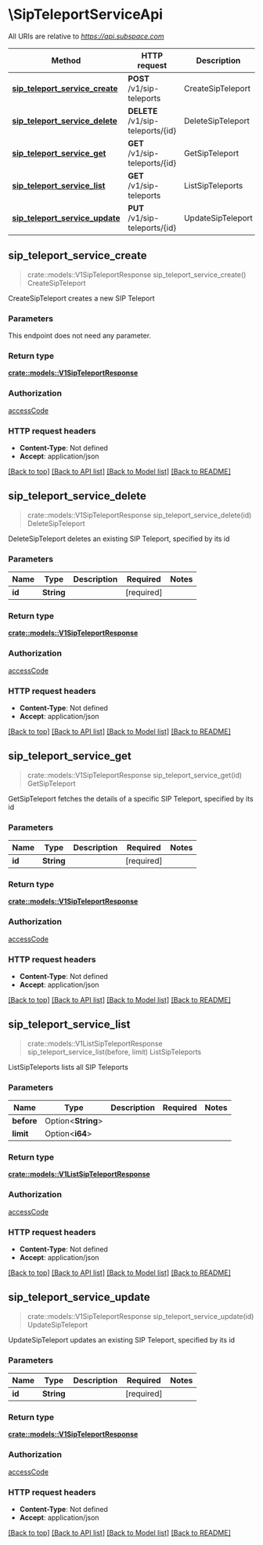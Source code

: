 # \SipTeleportServiceApi

All URIs are relative to *https://api.subspace.com*

Method | HTTP request | Description
------------- | ------------- | -------------
[**sip_teleport_service_create**](SipTeleportServiceApi.md#sip_teleport_service_create) | **POST** /v1/sip-teleports | CreateSipTeleport
[**sip_teleport_service_delete**](SipTeleportServiceApi.md#sip_teleport_service_delete) | **DELETE** /v1/sip-teleports/{id} | DeleteSipTeleport
[**sip_teleport_service_get**](SipTeleportServiceApi.md#sip_teleport_service_get) | **GET** /v1/sip-teleports/{id} | GetSipTeleport
[**sip_teleport_service_list**](SipTeleportServiceApi.md#sip_teleport_service_list) | **GET** /v1/sip-teleports | ListSipTeleports
[**sip_teleport_service_update**](SipTeleportServiceApi.md#sip_teleport_service_update) | **PUT** /v1/sip-teleports/{id} | UpdateSipTeleport



## sip_teleport_service_create

> crate::models::V1SipTeleportResponse sip_teleport_service_create()
CreateSipTeleport

CreateSipTeleport creates a new SIP Teleport

### Parameters

This endpoint does not need any parameter.

### Return type

[**crate::models::V1SipTeleportResponse**](v1SipTeleportResponse.md)

### Authorization

[accessCode](../README.md#accessCode)

### HTTP request headers

- **Content-Type**: Not defined
- **Accept**: application/json

[[Back to top]](#) [[Back to API list]](../README.md#documentation-for-api-endpoints) [[Back to Model list]](../README.md#documentation-for-models) [[Back to README]](../README.md)


## sip_teleport_service_delete

> crate::models::V1SipTeleportResponse sip_teleport_service_delete(id)
DeleteSipTeleport

DeleteSipTeleport deletes an existing SIP Teleport, specified by its id

### Parameters


Name | Type | Description  | Required | Notes
------------- | ------------- | ------------- | ------------- | -------------
**id** | **String** |  | [required] |

### Return type

[**crate::models::V1SipTeleportResponse**](v1SipTeleportResponse.md)

### Authorization

[accessCode](../README.md#accessCode)

### HTTP request headers

- **Content-Type**: Not defined
- **Accept**: application/json

[[Back to top]](#) [[Back to API list]](../README.md#documentation-for-api-endpoints) [[Back to Model list]](../README.md#documentation-for-models) [[Back to README]](../README.md)


## sip_teleport_service_get

> crate::models::V1SipTeleportResponse sip_teleport_service_get(id)
GetSipTeleport

GetSipTeleport fetches the details of a specific SIP Teleport, specified by its id

### Parameters


Name | Type | Description  | Required | Notes
------------- | ------------- | ------------- | ------------- | -------------
**id** | **String** |  | [required] |

### Return type

[**crate::models::V1SipTeleportResponse**](v1SipTeleportResponse.md)

### Authorization

[accessCode](../README.md#accessCode)

### HTTP request headers

- **Content-Type**: Not defined
- **Accept**: application/json

[[Back to top]](#) [[Back to API list]](../README.md#documentation-for-api-endpoints) [[Back to Model list]](../README.md#documentation-for-models) [[Back to README]](../README.md)


## sip_teleport_service_list

> crate::models::V1ListSipTeleportResponse sip_teleport_service_list(before, limit)
ListSipTeleports

ListSipTeleports lists all SIP Teleports

### Parameters


Name | Type | Description  | Required | Notes
------------- | ------------- | ------------- | ------------- | -------------
**before** | Option<**String**> |  |  |
**limit** | Option<**i64**> |  |  |

### Return type

[**crate::models::V1ListSipTeleportResponse**](v1ListSipTeleportResponse.md)

### Authorization

[accessCode](../README.md#accessCode)

### HTTP request headers

- **Content-Type**: Not defined
- **Accept**: application/json

[[Back to top]](#) [[Back to API list]](../README.md#documentation-for-api-endpoints) [[Back to Model list]](../README.md#documentation-for-models) [[Back to README]](../README.md)


## sip_teleport_service_update

> crate::models::V1SipTeleportResponse sip_teleport_service_update(id)
UpdateSipTeleport

UpdateSipTeleport updates an existing SIP Teleport, specified by its id

### Parameters


Name | Type | Description  | Required | Notes
------------- | ------------- | ------------- | ------------- | -------------
**id** | **String** |  | [required] |

### Return type

[**crate::models::V1SipTeleportResponse**](v1SipTeleportResponse.md)

### Authorization

[accessCode](../README.md#accessCode)

### HTTP request headers

- **Content-Type**: Not defined
- **Accept**: application/json

[[Back to top]](#) [[Back to API list]](../README.md#documentation-for-api-endpoints) [[Back to Model list]](../README.md#documentation-for-models) [[Back to README]](../README.md)

